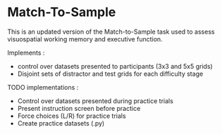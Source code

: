 # Match-To-Sample

This is an updated version of the Match-to-Sample task used to assess visuospatial working memory and executive function.

Implements :
- control over datasets presented to participants (3x3 and 5x5 grids)
- Disjoint sets of distractor and test grids for each difficulty stage

TODO implementations :
- Control over datasets presented during practice trials
- Present instruction screen before practice
- Force choices (L/R) for practice trials 
- Create practice datasets (.py)
